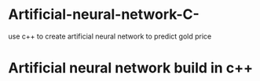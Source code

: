 # Artificial-neural-network-C-
use c++ to create artificial neural network to predict gold price
# Artificial neural network build in c++
